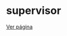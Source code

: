 # supervisor


[Ver página](https://forsoft-academy-full-stack.github.io/supervisor/layout/indexsupervisor.html)
